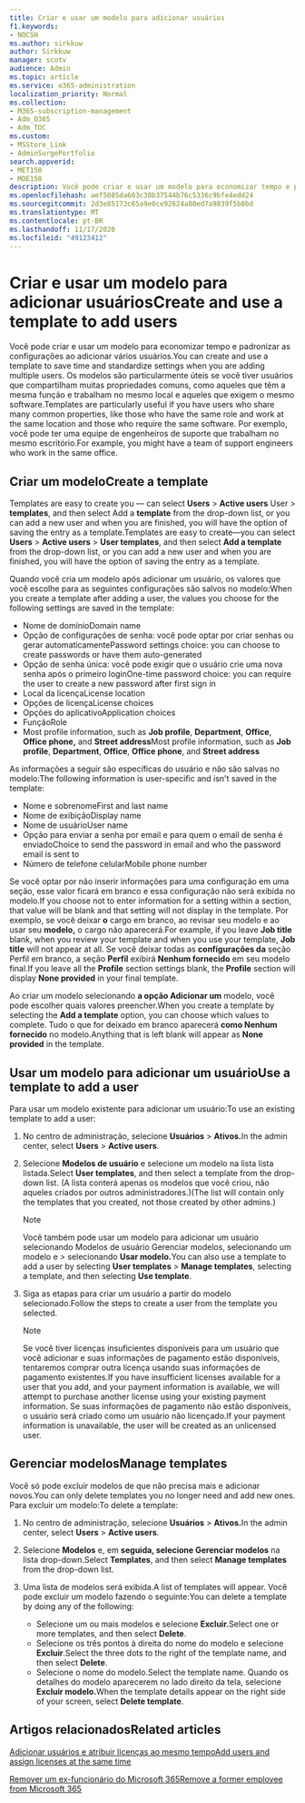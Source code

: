 ```yaml
---
title: Criar e usar um modelo para adicionar usuários
f1.keywords:
- NOCSH
ms.author: sirkkuw
author: Sirkkuw
manager: scotv
audience: Admin
ms.topic: article
ms.service: o365-administration
localization_priority: Normal
ms.collection:
- M365-subscription-management
- Adm_O365
- Adm_TOC
ms.custom:
- MSStore_Link
- AdminSurgePortfolio
search.appverid:
- MET150
- MOE150
description: Você pode criar e usar um modelo para economizar tempo e padronizar as configurações ao adicionar vários usuários.
ms.openlocfilehash: aef5085da603c38b37544b76c5336c9bfe4edd24
ms.sourcegitcommit: 2d3e85173c65a9e0ce92624a80ed7a9839f5b8bd
ms.translationtype: MT
ms.contentlocale: pt-BR
ms.lasthandoff: 11/17/2020
ms.locfileid: "49123412"
---
```

# <a name="create-and-use-a-template-to-add-users"></a><span data-ttu-id="206a6-103">Criar e usar um modelo para adicionar usuários</span><span class="sxs-lookup"><span data-stu-id="206a6-103">Create and use a template to add users</span></span>

<span data-ttu-id="206a6-104">Você pode criar e usar um modelo para economizar tempo e padronizar as configurações ao adicionar vários usuários.</span><span class="sxs-lookup"><span data-stu-id="206a6-104">You can create and use a template to save time and standardize settings when you are adding multiple users.</span></span> <span data-ttu-id="206a6-105">Os modelos são particularmente úteis se você tiver usuários que compartilham muitas propriedades comuns, como aqueles que têm a mesma função e trabalham no mesmo local e aqueles que exigem o mesmo software.</span><span class="sxs-lookup"><span data-stu-id="206a6-105">Templates are particularly useful if you have users who share many common properties, like those who have the same role and work at the same location and those who require the same software.</span></span> <span data-ttu-id="206a6-106">Por exemplo, você pode ter uma equipe de engenheiros de suporte que trabalham no mesmo escritório.</span><span class="sxs-lookup"><span data-stu-id="206a6-106">For example, you might have a team of support engineers who work in the same office.</span></span>  

## <a name="create-a-template"></a><span data-ttu-id="206a6-107">Criar um modelo</span><span class="sxs-lookup"><span data-stu-id="206a6-107">Create a template</span></span>

<span data-ttu-id="206a6-108">Templates are easy to create you &mdash; can select **Users**  >  **Active users** User  >  **templates**, and then select Add a **template** from the drop-down list, or you can add a new user and when you are finished, you will have the option of saving the entry as a template.</span><span class="sxs-lookup"><span data-stu-id="206a6-108">Templates are easy to create&mdash;you can select **Users** > **Active users** > **User templates**, and then select **Add a template** from the drop-down list, or you can add a new user and when you are finished, you will have the option of saving the entry as a template.</span></span>

<span data-ttu-id="206a6-109">Quando você cria um modelo após adicionar um usuário, os valores que você escolhe para as seguintes configurações são salvos no modelo:</span><span class="sxs-lookup"><span data-stu-id="206a6-109">When you create a template after adding a user, the values you choose for the following settings are saved in the template:</span></span>

- <span data-ttu-id="206a6-110">Nome de domínio</span><span class="sxs-lookup"><span data-stu-id="206a6-110">Domain name</span></span>
- <span data-ttu-id="206a6-111">Opção de configurações de senha: você pode optar por criar senhas ou gerar automaticamente</span><span class="sxs-lookup"><span data-stu-id="206a6-111">Password settings choice: you can choose to create passwords or have them auto-generated</span></span>
- <span data-ttu-id="206a6-112">Opção de senha única: você pode exigir que o usuário crie uma nova senha após o primeiro login</span><span class="sxs-lookup"><span data-stu-id="206a6-112">One-time password choice: you can require the user to create a new password after first sign in</span></span>
- <span data-ttu-id="206a6-113">Local da licença</span><span class="sxs-lookup"><span data-stu-id="206a6-113">License location</span></span>
- <span data-ttu-id="206a6-114">Opções de licença</span><span class="sxs-lookup"><span data-stu-id="206a6-114">License choices</span></span>
- <span data-ttu-id="206a6-115">Opções do aplicativo</span><span class="sxs-lookup"><span data-stu-id="206a6-115">Application choices</span></span>
- <span data-ttu-id="206a6-116">Função</span><span class="sxs-lookup"><span data-stu-id="206a6-116">Role</span></span>
- <span data-ttu-id="206a6-117">Most profile information, such as **Job profile**, **Department**, **Office**, **Office phone,** and **Street address**</span><span class="sxs-lookup"><span data-stu-id="206a6-117">Most profile information, such as **Job profile**, **Department**, **Office**, **Office phone**, and **Street address**</span></span> 

<span data-ttu-id="206a6-118">As informações a seguir são específicas do usuário e não são salvas no modelo:</span><span class="sxs-lookup"><span data-stu-id="206a6-118">The following information is user-specific and isn't saved in the template:</span></span>

- <span data-ttu-id="206a6-119">Nome e sobrenome</span><span class="sxs-lookup"><span data-stu-id="206a6-119">First and last name</span></span>
- <span data-ttu-id="206a6-120">Nome de exibição</span><span class="sxs-lookup"><span data-stu-id="206a6-120">Display name</span></span>
- <span data-ttu-id="206a6-121">Nome de usuário</span><span class="sxs-lookup"><span data-stu-id="206a6-121">User name</span></span>
- <span data-ttu-id="206a6-122">Opção para enviar a senha por email e para quem o email de senha é enviado</span><span class="sxs-lookup"><span data-stu-id="206a6-122">Choice to send the password in email and who the password email is sent to</span></span>
- <span data-ttu-id="206a6-123">Número de telefone celular</span><span class="sxs-lookup"><span data-stu-id="206a6-123">Mobile phone number</span></span>

<span data-ttu-id="206a6-124">Se você optar por não inserir informações para uma configuração em uma seção, esse valor ficará em branco e essa configuração não será exibida no modelo.</span><span class="sxs-lookup"><span data-stu-id="206a6-124">If you choose not to enter information for a setting within a section, that value will be blank and that setting will not display in the template.</span></span> <span data-ttu-id="206a6-125">Por exemplo, se você deixar **o** cargo em branco, ao revisar seu modelo e ao usar seu **modelo,** o cargo não aparecerá.</span><span class="sxs-lookup"><span data-stu-id="206a6-125">For example, if you leave **Job title** blank, when you review your template and when you use your template, **Job title** will not appear at all.</span></span> <span data-ttu-id="206a6-126">Se você deixar todas as **configurações da** seção Perfil em branco, a seção **Perfil** exibirá **Nenhum fornecido** em seu modelo final.</span><span class="sxs-lookup"><span data-stu-id="206a6-126">If you leave all the **Profile** section settings blank, the **Profile** section will display **None provided** in your final template.</span></span>

<span data-ttu-id="206a6-127">Ao criar um modelo selecionando **a opção Adicionar um** modelo, você pode escolher quais valores preencher.</span><span class="sxs-lookup"><span data-stu-id="206a6-127">When you create a template by selecting the **Add a template** option, you can choose which values to complete.</span></span> <span data-ttu-id="206a6-128">Tudo o que for deixado em branco aparecerá **como Nenhum fornecido** no modelo.</span><span class="sxs-lookup"><span data-stu-id="206a6-128">Anything that is left blank will appear as **None provided** in the template.</span></span>

## <a name="use-a-template-to-add-a-user"></a><span data-ttu-id="206a6-129">Usar um modelo para adicionar um usuário</span><span class="sxs-lookup"><span data-stu-id="206a6-129">Use a template to add a user</span></span>

<span data-ttu-id="206a6-130">Para usar um modelo existente para adicionar um usuário:</span><span class="sxs-lookup"><span data-stu-id="206a6-130">To use an existing template to add a user:</span></span>

1. <span data-ttu-id="206a6-131">No centro de administração, selecione **Usuários**  >  **Ativos.**</span><span class="sxs-lookup"><span data-stu-id="206a6-131">In the admin center, select **Users** > **Active users**.</span></span>

2. <span data-ttu-id="206a6-132">Selecione **Modelos de usuário** e selecione um modelo na lista lista listada.</span><span class="sxs-lookup"><span data-stu-id="206a6-132">Select **User templates**, and then select a template from the drop-down list.</span></span> <span data-ttu-id="206a6-133">(A lista conterá apenas os modelos que você criou, não aqueles criados por outros administradores.)</span><span class="sxs-lookup"><span data-stu-id="206a6-133">(The list will contain only the templates that you created, not those created by other admins.)</span></span>

   > [!NOTE]
   > <span data-ttu-id="206a6-134">Você também pode usar um modelo para adicionar um usuário selecionando Modelos de usuário Gerenciar modelos, selecionando um modelo e  >  selecionando **Usar modelo.**</span><span class="sxs-lookup"><span data-stu-id="206a6-134">You can also use a template to add a user by selecting **User templates** > **Manage templates**, selecting a template, and then selecting **Use template**.</span></span>

3. <span data-ttu-id="206a6-135">Siga as etapas para criar um usuário a partir do modelo selecionado.</span><span class="sxs-lookup"><span data-stu-id="206a6-135">Follow the steps to create a user from the template you selected.</span></span>

   > [!NOTE]
   > <span data-ttu-id="206a6-136">Se você tiver licenças insuficientes disponíveis para um usuário que você adicionar e suas informações de pagamento estão disponíveis, tentaremos comprar outra licença usando suas informações de pagamento existentes.</span><span class="sxs-lookup"><span data-stu-id="206a6-136">If you have insufficient licenses available for a user that you add, and your payment information is available, we will attempt to purchase another license using your existing payment information.</span></span> <span data-ttu-id="206a6-137">Se suas informações de pagamento não estão disponíveis, o usuário será criado como um usuário não licençado.</span><span class="sxs-lookup"><span data-stu-id="206a6-137">If your payment information is unavailable, the user will be created as an unlicensed user.</span></span>

## <a name="manage-templates"></a><span data-ttu-id="206a6-138">Gerenciar modelos</span><span class="sxs-lookup"><span data-stu-id="206a6-138">Manage templates</span></span>

<span data-ttu-id="206a6-139">Você só pode excluir modelos de que não precisa mais e adicionar novos.</span><span class="sxs-lookup"><span data-stu-id="206a6-139">You can only delete templates you no longer need and add new ones.</span></span> <span data-ttu-id="206a6-140">Para excluir um modelo:</span><span class="sxs-lookup"><span data-stu-id="206a6-140">To delete a template:</span></span>

1. <span data-ttu-id="206a6-141">No centro de administração, selecione **Usuários**  >  **Ativos.**</span><span class="sxs-lookup"><span data-stu-id="206a6-141">In the admin center, select **Users** > **Active users**.</span></span>

2. <span data-ttu-id="206a6-142">Selecione **Modelos** e, em **seguida, selecione Gerenciar modelos** na lista drop-down.</span><span class="sxs-lookup"><span data-stu-id="206a6-142">Select **Templates**, and then select **Manage templates** from the drop-down list.</span></span>

3. <span data-ttu-id="206a6-143">Uma lista de modelos será exibida.</span><span class="sxs-lookup"><span data-stu-id="206a6-143">A list of templates will appear.</span></span> <span data-ttu-id="206a6-144">Você pode excluir um modelo fazendo o seguinte:</span><span class="sxs-lookup"><span data-stu-id="206a6-144">You can delete a template by doing any of the following:</span></span>
    - <span data-ttu-id="206a6-145">Selecione um ou mais modelos e selecione **Excluir.**</span><span class="sxs-lookup"><span data-stu-id="206a6-145">Select one or more templates, and then select **Delete**.</span></span> 
    - <span data-ttu-id="206a6-146">Selecione os três pontos à direita do nome do modelo e selecione **Excluir**.</span><span class="sxs-lookup"><span data-stu-id="206a6-146">Select the three dots to the right of the template name, and then select **Delete**.</span></span>
    - <span data-ttu-id="206a6-147">Selecione o nome do modelo.</span><span class="sxs-lookup"><span data-stu-id="206a6-147">Select the template name.</span></span> <span data-ttu-id="206a6-148">Quando os detalhes do modelo aparecerem no lado direito da tela, selecione **Excluir modelo.**</span><span class="sxs-lookup"><span data-stu-id="206a6-148">When the template details appear on the right side of your screen, select **Delete template**.</span></span>

## <a name="related-articles"></a><span data-ttu-id="206a6-149">Artigos relacionados</span><span class="sxs-lookup"><span data-stu-id="206a6-149">Related articles</span></span>

[<span data-ttu-id="206a6-150">Adicionar usuários e atribuir licenças ao mesmo tempo</span><span class="sxs-lookup"><span data-stu-id="206a6-150">Add users and assign licenses at the same time</span></span>](add-users.md)

[<span data-ttu-id="206a6-151">Remover um ex-funcionário do Microsoft 365</span><span class="sxs-lookup"><span data-stu-id="206a6-151">Remove a former employee from Microsoft 365</span></span>](remove-former-employee.md)
  
